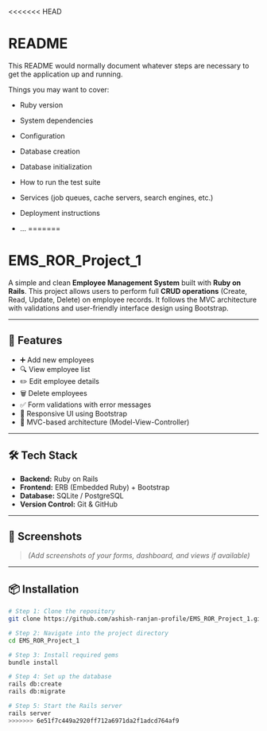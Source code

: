 <<<<<<< HEAD
# README

This README would normally document whatever steps are necessary to get the
application up and running.

Things you may want to cover:

* Ruby version

* System dependencies

* Configuration

* Database creation

* Database initialization

* How to run the test suite

* Services (job queues, cache servers, search engines, etc.)

* Deployment instructions

* ...
=======
# EMS_ROR_Project_1

A simple and clean **Employee Management System** built with **Ruby on Rails**. This project allows users to perform full **CRUD operations** (Create, Read, Update, Delete) on employee records. It follows the MVC architecture with validations and user-friendly interface design using Bootstrap.

---

## 🚀 Features

- ➕ Add new employees
- 🔍 View employee list
- ✏️ Edit employee details
- 🗑️ Delete employees
- ✅ Form validations with error messages
- 📱 Responsive UI using Bootstrap
- 📂 MVC-based architecture (Model-View-Controller)

---

## 🛠️ Tech Stack

- **Backend:** Ruby on Rails
- **Frontend:** ERB (Embedded Ruby) + Bootstrap
- **Database:** SQLite / PostgreSQL
- **Version Control:** Git & GitHub

---

## 📸 Screenshots

> _(Add screenshots of your forms, dashboard, and views if available)_

---

## 📦 Installation

```bash
# Step 1: Clone the repository
git clone https://github.com/ashish-ranjan-profile/EMS_ROR_Project_1.git

# Step 2: Navigate into the project directory
cd EMS_ROR_Project_1

# Step 3: Install required gems
bundle install

# Step 4: Set up the database
rails db:create
rails db:migrate

# Step 5: Start the Rails server
rails server
>>>>>>> 6e51f7c449a2920ff712a6971da2f1adcd764af9
